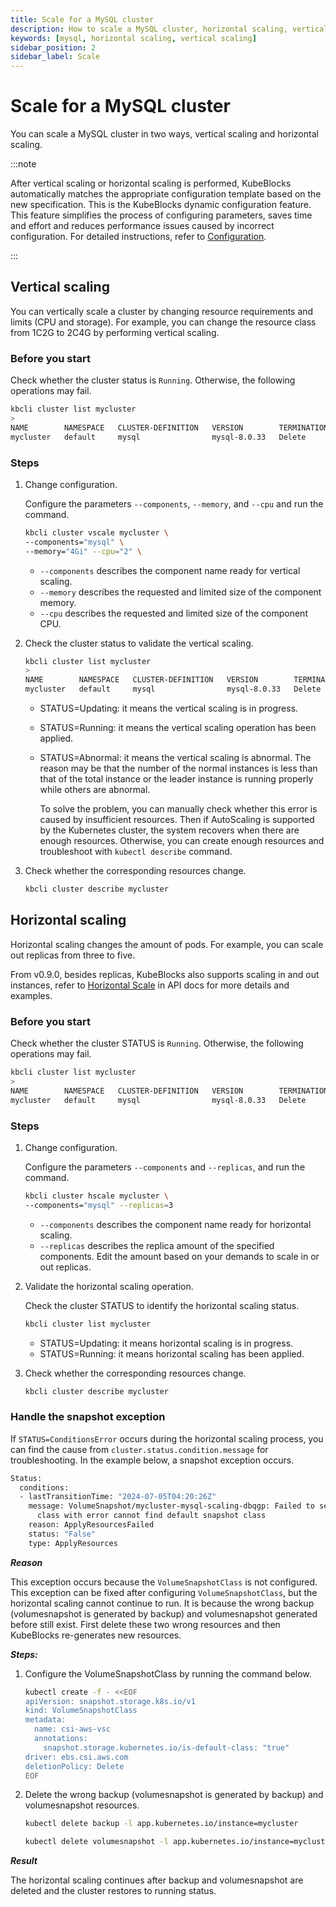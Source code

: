 ```yaml
---
title: Scale for a MySQL cluster
description: How to scale a MySQL cluster, horizontal scaling, vertical scaling
keywords: [mysql, horizontal scaling, vertical scaling]
sidebar_position: 2
sidebar_label: Scale
---
```


# Scale for a MySQL cluster

You can scale a MySQL cluster in two ways, vertical scaling and horizontal scaling.

:::note

After vertical scaling or horizontal scaling is performed, KubeBlocks automatically matches the appropriate configuration template based on the new specification. This is the KubeBlocks dynamic configuration feature. This feature simplifies the process of configuring parameters, saves time and effort and reduces performance issues caused by incorrect configuration. For detailed instructions, refer to [Configuration](./../configuration/configuration.md).

:::

## Vertical scaling

You can vertically scale a cluster by changing resource requirements and limits (CPU and storage). For example, you can change the resource class from 1C2G to 2C4G by performing vertical scaling.

### Before you start

Check whether the cluster status is `Running`. Otherwise, the following operations may fail.

```bash
kbcli cluster list mycluster
>
NAME        NAMESPACE   CLUSTER-DEFINITION   VERSION        TERMINATION-POLICY   STATUS    CREATED-TIME
mycluster   default     mysql                mysql-8.0.33   Delete               Running   Jul 05,2024 19:06 UTC+0800
```

### Steps

1. Change configuration.

    Configure the parameters `--components`, `--memory`, and `--cpu` and run the command.

    ```bash
    kbcli cluster vscale mycluster \
    --components="mysql" \
    --memory="4Gi" --cpu="2" \
    ```

    - `--components` describes the component name ready for vertical scaling.
    - `--memory` describes the requested and limited size of the component memory.
    - `--cpu` describes the requested and limited size of the component CPU.

2. Check the cluster status to validate the vertical scaling.

    ```bash
    kbcli cluster list mycluster
    >
    NAME        NAMESPACE   CLUSTER-DEFINITION   VERSION        TERMINATION-POLICY   STATUS     CREATED-TIME
    mycluster   default     mysql                mysql-8.0.33   Delete               Updating   Jul 05,2024 19:11 UTC+0800
    ```

    - STATUS=Updating: it means the vertical scaling is in progress.
    - STATUS=Running: it means the vertical scaling operation has been applied.
    - STATUS=Abnormal: it means the vertical scaling is abnormal. The reason may be that the number of the normal instances is less than that of the total instance or the leader instance is running properly while others are abnormal.

       To solve the problem, you can manually check whether this error is caused by insufficient resources. Then if AutoScaling is supported by the Kubernetes cluster, the system recovers when there are enough resources. Otherwise, you can create enough resources and troubleshoot with `kubectl describe` command.

3. Check whether the corresponding resources change.

    ```bash
    kbcli cluster describe mycluster
    ```

## Horizontal scaling

Horizontal scaling changes the amount of pods. For example, you can scale out replicas from three to five.

From v0.9.0, besides replicas, KubeBlocks also supports scaling in and out instances, refer to [Horizontal Scale](./../../../api_docs/maintenance/scale/horizontal-scale.md) in API docs for more details and examples.

### Before you start

Check whether the cluster STATUS is `Running`. Otherwise, the following operations may fail.

```bash
kbcli cluster list mycluster
>
NAME        NAMESPACE   CLUSTER-DEFINITION   VERSION        TERMINATION-POLICY   STATUS    CREATED-TIME
mycluster   default     mysql                mysql-8.0.33   Delete               Running   Jul 05,2024 18:46 UTC+0800
```

### Steps

1. Change configuration.

    Configure the parameters `--components` and `--replicas`, and run the command.

    ```bash
    kbcli cluster hscale mycluster \
    --components="mysql" --replicas=3
    ```

    - `--components` describes the component name ready for horizontal scaling.
    - `--replicas` describes the replica amount of the specified components. Edit the amount based on your demands to scale in or out replicas.

2. Validate the horizontal scaling operation.

    Check the cluster STATUS to identify the horizontal scaling status.

    ```bash
    kbcli cluster list mycluster
    ```

    - STATUS=Updating: it means horizontal scaling is in progress.
    - STATUS=Running: it means horizontal scaling has been applied.

3. Check whether the corresponding resources change.

    ```bash
    kbcli cluster describe mycluster
    ```

### Handle the snapshot exception

If `STATUS=ConditionsError` occurs during the horizontal scaling process, you can find the cause from `cluster.status.condition.message` for troubleshooting.
In the example below, a snapshot exception occurs.

```bash
Status:
  conditions: 
  - lastTransitionTime: "2024-07-05T04:20:26Z"
    message: VolumeSnapshot/mycluster-mysql-scaling-dbqgp: Failed to set default snapshot
      class with error cannot find default snapshot class
    reason: ApplyResourcesFailed
    status: "False"
    type: ApplyResources
```

***Reason***

This exception occurs because the `VolumeSnapshotClass` is not configured. This exception can be fixed after configuring `VolumeSnapshotClass`, but the horizontal scaling cannot continue to run. It is because the wrong backup (volumesnapshot is generated by backup) and volumesnapshot generated before still exist. First delete these two wrong resources and then KubeBlocks re-generates new resources.

***Steps:***

1. Configure the VolumeSnapshotClass by running the command below.

    ```bash
    kubectl create -f - <<EOF
    apiVersion: snapshot.storage.k8s.io/v1
    kind: VolumeSnapshotClass
    metadata:
      name: csi-aws-vsc
      annotations:
        snapshot.storage.kubernetes.io/is-default-class: "true"
    driver: ebs.csi.aws.com
    deletionPolicy: Delete
    EOF
    ```

2. Delete the wrong backup (volumesnapshot is generated by backup) and volumesnapshot resources.

    ```bash
    kubectl delete backup -l app.kubernetes.io/instance=mycluster
   
    kubectl delete volumesnapshot -l app.kubernetes.io/instance=mycluster
    ```

***Result***

The horizontal scaling continues after backup and volumesnapshot are deleted and the cluster restores to running status.
